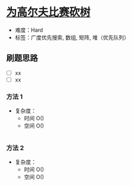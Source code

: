# [为高尔夫比赛砍树](https://leetcode-cn.com/problems/cut-off-trees-for-golf-event/)

- 难度：Hard
- 标签：广度优先搜索, 数组, 矩阵, 堆（优先队列）

## 刷题思路

- [ ] xx
- [ ] xx

### 方法 1

- 复杂度：
    - 时间 O()
    - 空间 O()

``` js

```

### 方法 2

- 复杂度：
    - 时间 O()
    - 空间 O()

``` js

```
